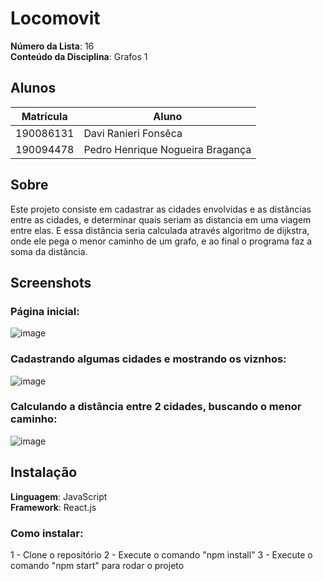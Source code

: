 # Locomovit

**Número da Lista**: 16<br>
**Conteúdo da Disciplina**: Grafos 1<br>

## Alunos
|Matrícula | Aluno |
| -- | -- |
| 190086131  |  Davi Ranieri Fonsêca |
| 190094478  |  Pedro Henrique Nogueira Bragança |

## Sobre 
Este projeto consiste em cadastrar as cidades envolvidas e as distâncias entre as cidades, e determinar quais seriam as distancia em uma viagem entre elas. E essa distância seria calculada através algoritmo de dijkstra, onde ele pega o menor caminho de um grafo, e ao final o programa faz a soma da distância.

## Screenshots
### Página inicial:
![image](https://user-images.githubusercontent.com/57445188/235748360-a359b17b-9110-4e1c-9113-2bbd59b30549.png)
<br/>
### Cadastrando algumas cidades e mostrando os viznhos:
![image](https://user-images.githubusercontent.com/57445188/235748514-c0d846b2-2fb5-4846-bdca-24ac24e23725.png)
<br/>
### Calculando a distância entre 2 cidades, buscando o menor caminho:
![image](https://user-images.githubusercontent.com/57445188/235749195-b7b3c0e8-749e-4e01-983b-0bd2df8c82b1.png)

## Instalação 
**Linguagem**: JavaScript<br>
**Framework**: React.js<br>

### Como instalar:

1 - Clone o repositório
2 - Execute o comando "npm install"
3 - Execute o comando "npm start" para rodar o projeto





